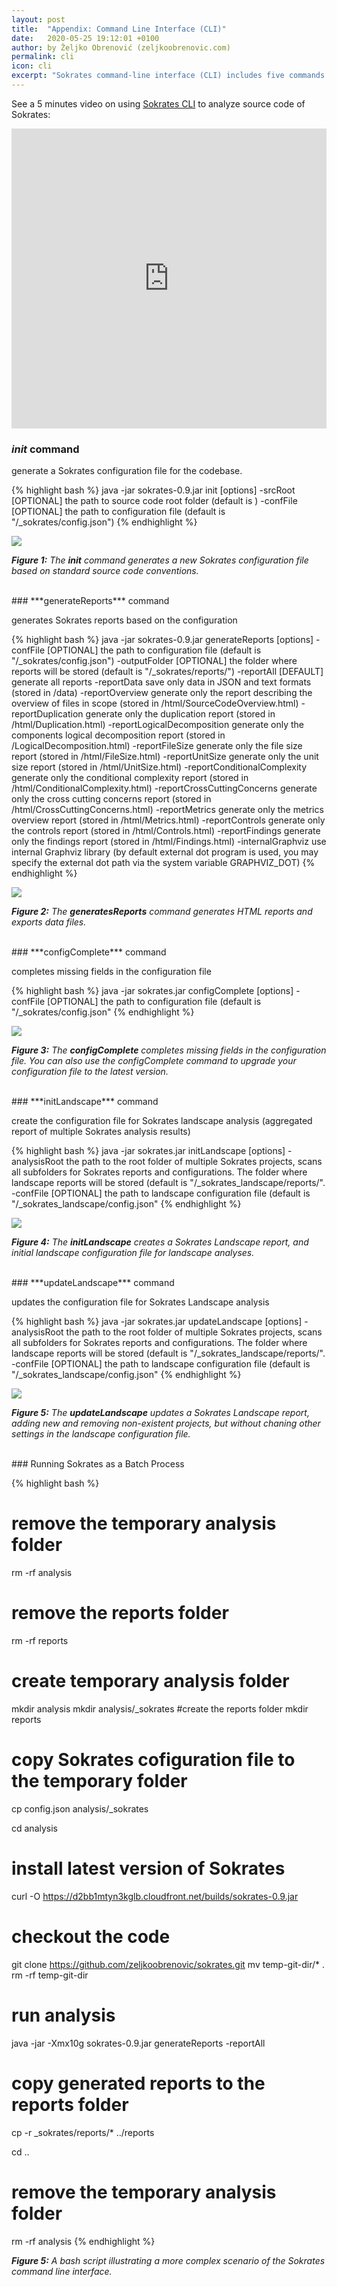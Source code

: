 ```yaml
---
layout: post
title:  "Appendix: Command Line Interface (CLI)"
date:   2020-05-25 19:12:01 +0100
author: by Željko Obrenović (zeljkoobrenovic.com)
permalink: cli
icon: cli
excerpt: "Sokrates command-line interface (CLI) includes five commands: init, generateReports, configComplete, initLandscape, and updateLandscape."
---
```


See a 5 minutes video on using [Sokrates CLI](cli) to analyze source code of Sokrates:

<iframe allow="accelerometer; autoplay; encrypted-media; gyroscope; picture-in-picture" allowfullscreen="" frameborder="0" height="480" src="https://www.youtube.com/embed/ZybfJQ8Ob7g" style="max-width: 1024px" width="100%"></iframe>

### ***init*** command

generate a Sokrates configuration file for the codebase.

{% highlight bash %}
java -jar sokrates-0.9.jar init [options]
   -srcRoot  <arg>   [OPTIONAL] the path to source code root folder (default is <currentFolder>)
   -confFile <arg>   [OPTIONAL] the path to configuration file (default is "<currentFolder>/_sokrates/config.json")
{% endhighlight %}


![](assets/images/sokrates/cmd-init.png)

***Figure 1:** The **init** command generates a new Sokrates configuration file based on standard source code conventions.*


<br/>
### ***generateReports*** command

generates Sokrates reports based on the configuration

{% highlight bash %}
  java -jar sokrates-0.9.jar generateReports [options]
         -confFile     <arg>           [OPTIONAL] the path to configuration file (default is "<currentFolder>/_sokrates/config.json")
         -outputFolder <arg>           [OPTIONAL] the folder where reports will be stored (default is "<currentFolder>/_sokrates/reports/")
         -reportAll                    [DEFAULT] generate all reports
         -reportData                   save only data in JSON and text formats (stored in <outputFolder>/data)
         -reportOverview               generate only the report describing the overview of files in scope (stored in <outputFolder>/html/SourceCodeOverview.html)
         -reportDuplication            generate only the duplication report (stored in <outputFolder>/html/Duplication.html)
         -reportLogicalDecomposition   generate only the components logical decomposition report (stored in <outputFolder>/LogicalDecomposition.html)
         -reportFileSize               generate only the file size report (stored in <outputFolder>/html/FileSize.html)
         -reportUnitSize               generate only the unit size report (stored in <outputFolder>/html/UnitSize.html)
         -reportConditionalComplexity  generate only the conditional complexity report (stored in <outputFolder>/html/ConditionalComplexity.html)
         -reportCrossCuttingConcerns   generate only the cross cutting concerns report (stored in <outputFolder>/html/CrossCuttingConcerns.html)
         -reportMetrics                generate only the metrics overview report (stored in <outputFolder>/html/Metrics.html)
         -reportControls               generate only the controls report (stored in <outputFolder>/html/Controls.html)
         -reportFindings               generate only the findings report (stored in <outputFolder>/html/Findings.html)
         -internalGraphviz             use internal Graphviz library (by default external dot program is used, you may specify
                                       the external dot path via the system variable GRAPHVIZ_DOT)
{% endhighlight %}

![](assets/images/sokrates/cmd-generate-reports.png)

***Figure 2:** The **generatesReports** command generates HTML reports and exports data files.*


<br/>
### ***configComplete*** command

completes missing fields in the configuration file

{% highlight bash %}
java -jar sokrates.jar configComplete [options]
     -confFile <arg>       [OPTIONAL] the path to configuration file (default is "<currentFolder>/_sokrates/config.json"
{% endhighlight %}

![](assets/images/sokrates/cmd-config-complete.png)

***Figure 3:** The **configComplete** completes missing fields in the configuration file. You can also use the configComplete command to upgrade your configuration file to the latest version.*


<br/>
### ***initLandscape*** command

create the configuration file for Sokrates landscape analysis (aggregated report of multiple Sokrates analysis results)

{% highlight bash %}
java -jar sokrates.jar initLandscape [options]
     -analysisRoot <arg>    the path to the root folder of multiple Sokrates projects, scans all subfolders for Sokrates reports and configurations.  The folder where landscape reports will be stored (default is "<currentFolder>/_sokrates_landscape/reports/".
     -confFile     <arg>    [OPTIONAL] the path to landscape configuration file (default is "<currentFolder>/_sokrates_landscape/config.json"
{% endhighlight %}


![](assets/images/sokrates/cmd-init-landscape.png)

***Figure 4:** The **initLandscape** creates a Sokrates Landscape report, and initial landscape configuration file for landscape analyses.*


<br/>
### ***updateLandscape*** command

updates the configuration file for Sokrates Landscape analysis

{% highlight bash %}
java -jar sokrates.jar updateLandscape [options]
     -analysisRoot <arg>   the path to the root folder of multiple Sokrates projects, scans all subfolders for Sokrates reports and configurations. The folder where landscape reports will be stored (default is "<currentFolder>/_sokrates_landscape/reports/".
     -confFile     <arg>   [OPTIONAL] the path to landscape configuration file (default is "<currentFolder>/_sokrates_landscape/config.json"
{% endhighlight %}


![](assets/images/sokrates/cmd-update-landscape.png)

***Figure 5:** The **updateLandscape** updates a Sokrates Landscape report, adding new and removing non-existent projects, but without chaning other settings in the landscape configuration file.*


<br/>
### Running Sokrates as a Batch Process

{% highlight bash %}
# remove the temporary analysis folder
rm -rf analysis

# remove the reports folder
rm -rf reports

# create temporary analysis folder
mkdir analysis
mkdir analysis/_sokrates
#create the reports folder
mkdir reports

# copy Sokrates cofiguration file to the temporary folder
cp config.json analysis/_sokrates

cd analysis

# install latest version of Sokrates
curl -O https://d2bb1mtyn3kglb.cloudfront.net/builds/sokrates-0.9.jar

# checkout the code
git clone https://github.com/zeljkoobrenovic/sokrates.git
mv temp-git-dir/* .
rm -rf temp-git-dir

# run analysis
java -jar -Xmx10g sokrates-0.9.jar generateReports -reportAll

# copy generated reports to the reports folder
cp -r _sokrates/reports/* ../reports

cd ..
# remove the temporary analysis folder
rm -rf analysis
{% endhighlight %}

***Figure 5:** A bash script illustrating a more complex scenario of the Sokrates command line interface.*
